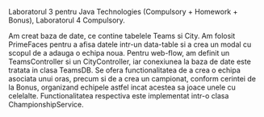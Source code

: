 Laboratorul 3 pentru Java Technologies (Compulsory + Homework + Bonus), Laboratorul 4 Compulsory.

Am creat baza de date, ce contine tabelele Teams si City.
Am folosit PrimeFaces pentru a afisa datele intr-un data-table si a crea un modal cu scopul de a adauga o echipa noua.
Pentru web-flow, am definit un TeamsController si un CityController, iar conexiunea la baza de date este tratata in clasa TeamsDB.
Se ofera functionalitatea de a crea o echipa asociata unui oras, precum si de a crea un campionat, conform cerintei de la Bonus, organizand echipele astfel incat acestea sa joace unele cu celelalte.
Functionalitatea respectiva este implementat intr-o clasa ChampionshipService.

